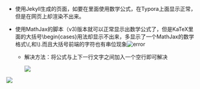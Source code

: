 - 使用Jekyll生成的页面，如要在里面使用数学公式，在Typora上面显示正常，但是在网页上却渲染不出来。

- 使用MathJax的脚本（v3)版本就可以正常显示出数学公式了，但是KaTeX里面的大括号\begin{cases}用法却显示不出来，多显示了一个MathJax的数学格式\\(,和\\).而且大括号前端的字符也有串位现象![error](https://cdn.jsdelivr.net/gh/Massters/images/images/Mathjax.png)

  - 解决方法：将公式与上下一行文字之间加入一个空行即可解决

    ![](https://cdn.jsdelivr.net/gh/Massters/images/images/Mathjax_2.png)

![](https://cdn.jsdelivr.net/gh/Massters/images/images/Mathjax_3.png)